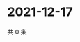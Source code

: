 # 2021-12-17

共 0 条

<!-- BEGIN WEIBO -->
<!-- 最后更新时间 Fri Dec 17 2021 07:11:59 GMT+0800 (China Standard Time) -->

<!-- END WEIBO -->
